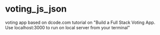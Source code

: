 # voting_js_json
voting app based on dcode.com tutorial on "Build a Full Stack Voting App. Use localhost:3000 to run on local server from your terminal"
